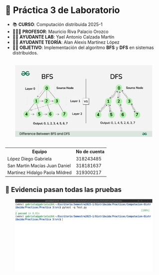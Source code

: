 # 🌲 Práctica 3 de Laboratorio

* 📚 **CURSO**: Computación distribuida 2025-1 <br>
* 👨🏼‍🏫 **PROFESOR**: Mauricio Riva Palacio Orozco <br>
* 👦🏻 **AYUDANTE LAB**: Yael Antonio Calzada Martín <br>
* 👦🏻 **AYUDANTE TEORÍA**: Alan Alexis Martínez López <br>
* ✍🏻 **OBJETIVO**: Implementación del algoritmo **BFS** y **DFS** en sistemas distribuidos.

<br>

<div style="text-align: center;">
    <img src="img/bfs-dfs.png" width="440" height="230">
</div>

<br>

<table>
    <tr>
        <th>Equipo</th>
        <th>No de cuenta</th>
    </tr>
    <tr>
        <td>López Diego Gabriela</td>
        <td>318243485</td>
    </tr>
    <tr>
        <td>San Martín Macías Juan Daniel</td>
        <td>318181637</td>
    </tr>
    <tr>
        <td>Martínez Hidalgo Paola Mildred</td>
        <td>319300217</td>
    </tr>
</table>

## 🔧 Evidencia pasan todas las pruebas
<div style="text-align: center;">
    <img src="img/SS.png" width="440" height="230">
</div>